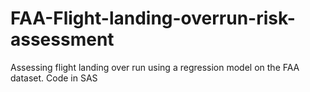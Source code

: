 # FAA-Flight-landing-overrun-risk-assessment
Assessing flight landing over run using a regression model on the FAA dataset. Code in SAS
